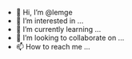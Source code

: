 - 👋 Hi, I’m @lemge
- 👀 I’m interested in ...
- 🌱 I’m currently learning ...
- 💞️ I’m looking to collaborate on ...
- 📫 How to reach me ...

<!---
lemge/lemge is a ✨ special ✨ repository because its `README.md` (this file) appears on your GitHub profile.
You can click the Preview link to take a look at your changes.
--->
